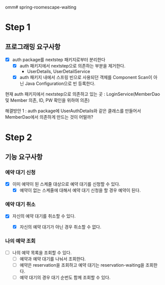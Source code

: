 omm# spring-roomescape-waiting

# Step 1
## 프로그래밍 요구사항
* [x] auth package를 nextstep 패키지로부터 분리한다
    * [x] auth 패키지에서 nextstep으로 의존하는 부분을 제거한다.
      * UserDetails, UserDetailService
    * [x] auth 패키지 내에서 스프링 빈으로 사용되던 객체를 Component Scan이 아닌 Java Configuration으로 빈 등록한다.

현재 auth 패키지에서 nextstep으로 의존하고 있는 곳 : LoginService(MemberDao 및 Member 의존, ID, PW 확인을 위하여 의존)

해결방안 1 : auth package에 UserAuthDetails와 같은 클래스를 만들어서 MemberDao에서 의존하게 만드는 것이 어떨까?



# Step 2
## 기능 요구사항
### 예약 대기 신청
* [x] 이미 예약이 된 스케줄 대상으로 예약 대기를 신청할 수 있다.
  * [x] 예약이 없는 스케줄에 대해서 예약 대기 신청을 할 경우 예약이 된다.

### 예약 대기 취소
* [x] 자신의 예약 대기를 취소할 수 있다.
    * [x] 자신의 예약 대기가 아닌 경우 취소할 수 없다.


### 나의 예약 조회
* [ ] 나의 예약 목록을 조회할 수 있다.
    * [ ] 예약과 예약 대기를 나눠서 조회한다.
    * [ ] 예약은 reservation을 조회하고 예약 대기는 reservation-waiting을 조회한다.
    * [ ] 예약 대기의 경우 대기 순번도 함께 조회할 수 있다.
